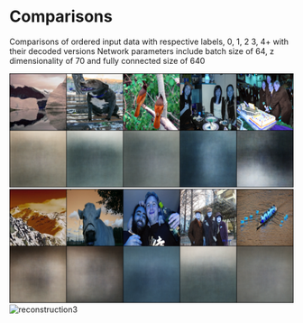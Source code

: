 # Comparisons 
Comparisons of ordered input data with respective labels, 0, 1, 2 3, 4+ with their decoded versions
Network parameters include batch size of 64, z dimensionality of 70 and fully connected size of 640

![reconstruction1](reconstruction1.png)
![reconstruction2](reconstruction2.png)
![reconstruction3](reconstruction3.png)
